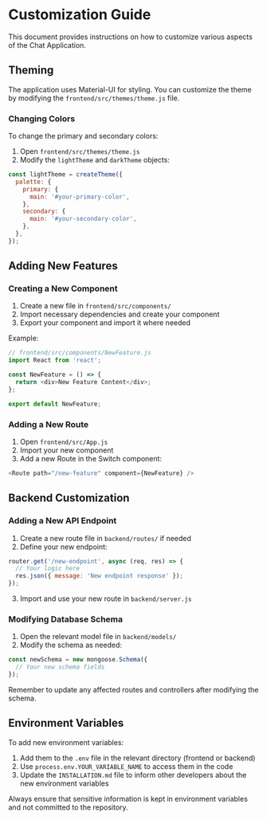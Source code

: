 # Customization Guide

This document provides instructions on how to customize various aspects of the Chat Application.

## Theming

The application uses Material-UI for styling. You can customize the theme by modifying the `frontend/src/themes/theme.js` file.

### Changing Colors

To change the primary and secondary colors:

1. Open `frontend/src/themes/theme.js`
2. Modify the `lightTheme` and `darkTheme` objects:

```javascript
const lightTheme = createTheme({
  palette: {
    primary: {
      main: '#your-primary-color',
    },
    secondary: {
      main: '#your-secondary-color',
    },
  },
});
```

## Adding New Features

### Creating a New Component

1. Create a new file in `frontend/src/components/`
2. Import necessary dependencies and create your component
3. Export your component and import it where needed

Example:

```javascript
// frontend/src/components/NewFeature.js
import React from 'react';

const NewFeature = () => {
  return <div>New Feature Content</div>;
};

export default NewFeature;
```

### Adding a New Route

1. Open `frontend/src/App.js`
2. Import your new component
3. Add a new Route in the Switch component:

```javascript
<Route path="/new-feature" component={NewFeature} />
```

## Backend Customization

### Adding a New API Endpoint

1. Create a new route file in `backend/routes/` if needed
2. Define your new endpoint:

```javascript
router.get('/new-endpoint', async (req, res) => {
  // Your logic here
  res.json({ message: 'New endpoint response' });
});
```

3. Import and use your new route in `backend/server.js`

### Modifying Database Schema

1. Open the relevant model file in `backend/models/`
2. Modify the schema as needed:

```javascript
const newSchema = new mongoose.Schema({
  // Your new schema fields
});
```

Remember to update any affected routes and controllers after modifying the schema.

## Environment Variables

To add new environment variables:

1. Add them to the `.env` file in the relevant directory (frontend or backend)
2. Use `process.env.YOUR_VARIABLE_NAME` to access them in the code
3. Update the `INSTALLATION.md` file to inform other developers about the new environment variables

Always ensure that sensitive information is kept in environment variables and not committed to the repository.
